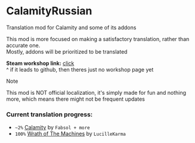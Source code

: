 # CalamityRussian
 Translation mod for Calamity and some of its addons

This mod is more focused on making a satisfactory translation, rather than accurate one.   
Mostly, addons will be prioritized to be translated


**Steam workshop link:** [click](https://github.com)   
^ if it leads to github, then theres just no workshop page yet


>[!NOTE]
>This mod is NOT official localization, it's simply made for fun and nothing more, which means there might not be frequent updates
### Current translation progress:
- `~2%` [Calamity](https://steamcommunity.com/sharedfiles/filedetails/?id=2824688072) by `Fabsol + more`
- `100%` [Wrath of The Machines](https://github.com/LucilleKarma/WrathOfTheMachines) by `LucilleKarma`
